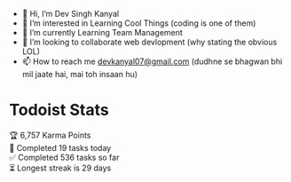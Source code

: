 - 👋 Hi, I’m Dev Singh Kanyal
- 👀 I’m interested in Learning Cool Things (coding is one of them)
- 🌱 I’m currently Learning Team Management
- 💞️ I’m looking to collaborate web devlopment (why stating the obvious LOL)
- 📫 How to reach me devkanyal07@gmail.com (dudhne se bhagwan bhi mil jaate hai, mai toh insaan hu)


<!--Mr-Dev-S-K/Mr-Dev-S-K is a ✨ special ✨ repository because its `README.md` (this file) appears on your GitHub profile.
You can click the Preview link to take a look at your changes.
--->
# Todoist Stats

<!-- TODO-IST:START -->
🏆  6,757 Karma Points           
🌸  Completed 19 tasks today           
✅  Completed 536 tasks so far           
⏳  Longest streak is 29 days
<!-- TODO-IST:END -->
